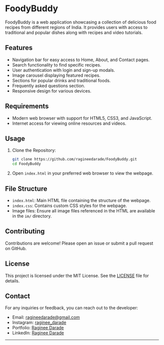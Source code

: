 # FoodyBuddy

FoodyBuddy is a web application showcasing a collection of delicious food recipes from different regions of India. It provides users with access to traditional and popular dishes along with recipes and video tutorials.

## Features

- Navigation bar for easy access to Home, About, and Contact pages.
- Search functionality to find specific recipes.
- User authentication with login and sign-up modals.
- Image carousel displaying featured recipes.
- Sections for popular drinks and traditional foods.
- Frequently asked questions section.
- Responsive design for various devices.

## Requirements

- Modern web browser with support for HTML5, CSS3, and JavaScript.
- Internet access for viewing online resources and videos.

## Usage

1. Clone the Repository:
    ```bash
    git clone https://github.com/ragineedarade/FoodyBuddy.git
    cd FoodyBuddy
    ```

2. Open `index.html` in your preferred web browser to view the webpage.

## File Structure

- `index.html`: Main HTML file containing the structure of the webpage.
- `index.css`: Contains custom CSS styles for the webpage.
- Image files: Ensure all image files referenced in the HTML are available in the `im/` directory.

## Contributing

Contributions are welcome! Please open an issue or submit a pull request on GitHub.

## License

This project is licensed under the MIT License. See the [LICENSE](LICENSE) file for details.

## Contact

For any inquiries or feedback, you can reach out to the developer:

- Email: ragineedarade@gmail.com
- Instagram: [raginee_darade](https://www.instagram.com/raginee_darade/?hl=en)
- Portfolio: [Raginee Darade](https://sites.google.com/view/ragineedarade/)
- LinkedIn: [Raginee Darade](https://www.linkedin.com/in/raginee-darade/)

---

